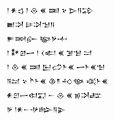 <div class='block'>
<div class='line'>𒁹 𒀭𒌓 𒁹 𒊮 𒌍 𒌅 𒆳 𒆕𒀀𒁉</div>
<div class='line'>𒆤𒋫 𒄿𒋫𒈠𒀀</div>
<div class='line'>𒊓𒇷𒅎 𒆧𒃻𒋾</div>
<div class='line'>𒁹 𒀯𒇻𒅂 𒁹 𒌋𒅗 𒌍 𒋜𒈠 𒁺</div>
<div class='line'>𒁹 𒊮 𒌍 𒌅 𒌨𒈤𒈨𒌍 𒅂𒈨𒌍𒈠</div>
<div class='line'>𒀀𒁺 𒆳 𒋻𒈨𒌍 𒆠𒈫 𒈧𒀲 𒄤𒈨𒌍</div>
<div class='line'>𒀭𒇻𒅂𒊕𒍑 𒀸 𒊮 𒌍 𒂊𒋫𒊐</div>
<div class='line'>𒃻 𒁹𒀭𒀸𒋩𒈗𒀀𒉌</div>
</div>